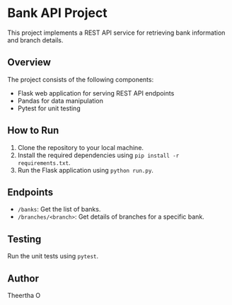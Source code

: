 
#  Bank API Project

This project implements a REST API service for retrieving bank information and branch details.

## Overview

The project consists of the following components:
- Flask web application for serving REST API endpoints
- Pandas for data manipulation
- Pytest for unit testing

## How to Run

1. Clone the repository to your local machine.
2. Install the required dependencies using `pip install -r requirements.txt`.
3. Run the Flask application using `python run.py`.

## Endpoints

- `/banks`: Get the list of banks.
- `/branches/<branch>`: Get details of branches for a specific bank.

## Testing

Run the unit tests using `pytest`.

## Author

Theertha O